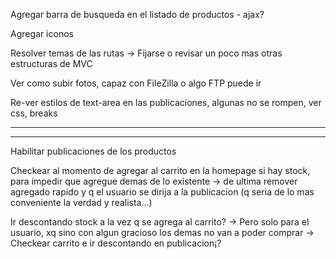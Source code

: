 <!-- En cuanto se filtra una categoría
-> agregar en la lista de filtros uno que diga Todos -->

<!-- Volver a mostrar el estado actual del producto
-> Activado o Desactivado, pero que sea solo informativo -->

<!-- Cambiar cotejamiento de mysql para \_cs para ser case sensitive
Ver cryptographic nonce, sessions -->

<!-- Poner wrapper para img y ver de nuevo el object-fit -->

Agregar barra de busqueda en el listado de productos - ajax?

Agregar iconos

<!-- Agregar login, ver bien el tema authentication -->

Resolver temas de las rutas
-> Fijarse o revisar un poco mas otras estructuras de MVC

Ver como subir fotos, capaz con FileZilla o algo FTP puede ir

Re-ver estilos de text-area en las publicaciones, algunas no se rompen, ver css, breaks

---

<!-- Armar vistas y todo lo demás faltante del lado del usuario -->
<!-- -> Finalizar acciones realizables en la pagina de cada producto, x ej. la foto -->

<!-- Guardar carrito en cookies? mostrar con js y dsp al final recuperar la cookie en checkout -->

---

Habilitar publicaciones de los productos

Checkear al momento de agregar al carrito en la homepage si hay stock, para impedir que agregue demas de lo existente
-> de ultima remover agregado rapido y q el usuario se dirija a la publicacion (q seria de lo mas conveniente la verdad y realista...)

<!-- Habilitar funciones del cart.php, remover producto del carrito o reducir/aumentar cantidad de un producto -->

Ir descontando stock a la vez q se agrega al carrito?
-> Pero solo para el usuario, xq sino con algun gracioso los demas no van a poder comprar
-> Checkear carrito e ir descontando en publicacion¡?
